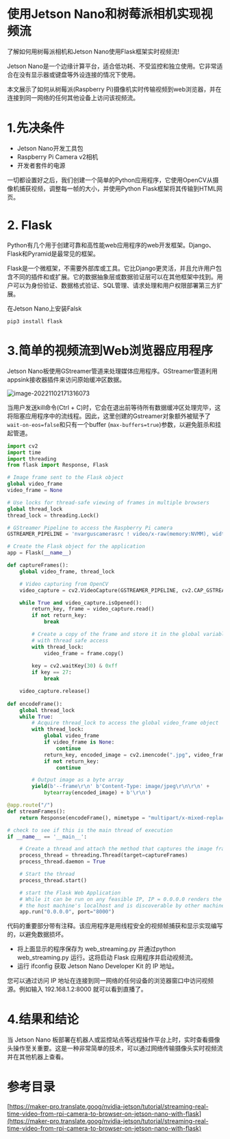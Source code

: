 # 使用Jetson Nano和树莓派相机实现视频流

了解如何用树莓派相机和Jetson Nano使用Flask框架实时视频流!

Jetson Nano是一个边缘计算平台，适合低功耗、不受监控和独立使用。它非常适合在没有显示器或键盘等外设连接的情况下使用。

本文展示了如何从树莓派(Raspberry Pi)摄像机实时传输视频到web浏览器，并在连接到同一网络的任何其他设备上访问该视频流。

# 1.先决条件

+ Jetson Nano开发工具包
+ Raspberry Pi Camera v2相机
+ 开发者套件的电源

一切都设置好之后，我们创建一个简单的Python应用程序，它使用OpenCV从摄像机捕获视频，调整每一帧的大小，并使用Python Flask框架将其传输到HTML网页。

# 2. Flask

Python有几个用于创建可靠和高性能web应用程序的web开发框架。Django、Flask和Pyramid是最常见的框架。

Flask是一个微框架，不需要外部库或工具。它比Django更灵活，并且允许用户包含不同的插件和或扩展。它的数据抽象层或数据验证层可以在其他框架中找到。用户可以为身份验证、数据格式验证、SQL管理、请求处理和用户权限部署第三方扩展。

在Jetson Nano上安装Falsk

```shell
pip3 install flask
```

# 3.简单的视频流到Web浏览器应用程序

Jetson Nano板使用GStreamer管道来处理媒体应用程序。GStreamer管道利用appsink接收器插件来访问原始缓冲区数据。

![image-20221102171316073](C:\Users\Administrator\AppData\Roaming\Typora\typora-user-images\image-20221102171316073.png)

当用户发送kill命令(Ctrl + C)时，它会在退出前等待所有数据缓冲区处理完毕，这将阻塞应用程序中的流线程。因此，这里创建的Gstreamer对象额外被赋予了`wait-on-eos=false`和只有一个buffer (`max-buffers=true`)参数，以避免脏杀和挂起管道。

```python
import cv2
import time
import threading
from flask import Response, Flask

# Image frame sent to the Flask object
global video_frame
video_frame = None

# Use locks for thread-safe viewing of frames in multiple browsers
global thread_lock 
thread_lock = threading.Lock()

# GStreamer Pipeline to access the Raspberry Pi camera
GSTREAMER_PIPELINE = 'nvarguscamerasrc ! video/x-raw(memory:NVMM), width=3280, height=2464, format=(string)NV12, framerate=21/1 ! nvvidconv flip-method=0 ! video/x-raw, width=960, height=616, format=(string)BGRx ! videoconvert ! video/x-raw, format=(string)BGR ! appsink wait-on-eos=false max-buffers=1 drop=True'

# Create the Flask object for the application
app = Flask(__name__)

def captureFrames():
    global video_frame, thread_lock

    # Video capturing from OpenCV
    video_capture = cv2.VideoCapture(GSTREAMER_PIPELINE, cv2.CAP_GSTREAMER)

    while True and video_capture.isOpened():
        return_key, frame = video_capture.read()
        if not return_key:
            break

        # Create a copy of the frame and store it in the global variable,
        # with thread safe access
        with thread_lock:
            video_frame = frame.copy()
        
        key = cv2.waitKey(30) & 0xff
        if key == 27:
            break

    video_capture.release()
        
def encodeFrame():
    global thread_lock
    while True:
        # Acquire thread_lock to access the global video_frame object
        with thread_lock:
            global video_frame
            if video_frame is None:
                continue
            return_key, encoded_image = cv2.imencode(".jpg", video_frame)
            if not return_key:
                continue

        # Output image as a byte array
        yield(b'--frame\r\n' b'Content-Type: image/jpeg\r\n\r\n' + 
            bytearray(encoded_image) + b'\r\n')

@app.route("/")
def streamFrames():
    return Response(encodeFrame(), mimetype = "multipart/x-mixed-replace; boundary=frame")

# check to see if this is the main thread of execution
if __name__ == '__main__':

    # Create a thread and attach the method that captures the image frames, to it
    process_thread = threading.Thread(target=captureFrames)
    process_thread.daemon = True

    # Start the thread
    process_thread.start()

    # start the Flask Web Application
    # While it can be run on any feasible IP, IP = 0.0.0.0 renders the web app on
    # the host machine's localhost and is discoverable by other machines on the same network 
    app.run("0.0.0.0", port="8000")
```

代码的重要部分带有注释。该应用程序是用线程安全的视频帧捕获和显示实现编写的，以避免数据损坏。

+ 将上面显示的程序保存为 web_streaming.py 并通过python web_streaming.py 运行。这将启动 Flask 应用程序并启动视频流。
+ 运行 ifconfig 获取 Jetson Nano Developer Kit 的 IP 地址。

您可以通过访问 IP 地址在连接到同一网络的任何设备的浏览器窗口中访问视频源。例如输入 192.168.1.2:8000 就可以看到直播了。

# 4.结果和结论

当 Jetson Nano 板部署在机器人或监控站点等远程操作平台上时，实时查看摄像头操作至关重要。这是一种非常简单的技术，可以通过网络传输摄像头实时视频流并在其他机器上查看。

# 参考目录

[https://maker-pro.translate.goog/nvidia-jetson/tutorial/streaming-real-time-video-from-rpi-camera-to-browser-on-jetson-nano-with-flask](https://maker-pro.translate.goog/nvidia-jetson/tutorial/streaming-real-time-video-from-rpi-camera-to-browser-on-jetson-nano-with-flask)